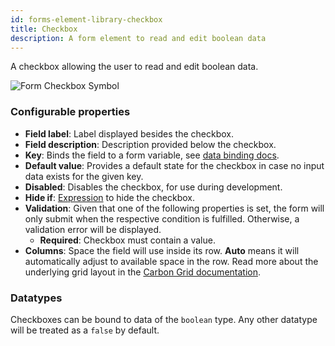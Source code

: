 ```yaml
---
id: forms-element-library-checkbox
title: Checkbox
description: A form element to read and edit boolean data
---
```


A checkbox allowing the user to read and edit boolean data.

<img src="/img/form-icons/form-checkbox.svg" alt="Form Checkbox Symbol" />

### Configurable properties

- **Field label**: Label displayed besides the checkbox.
- **Field description**: Description provided below the checkbox.
- **Key**: Binds the field to a form variable, see [data binding docs](../configuration/forms-config-data-binding.md).
- **Default value**: Provides a default state for the checkbox in case no input data exists for the given key.
- **Disabled**: Disables the checkbox, for use during development.
- **Hide if**: [Expression](../../feel/language-guide/feel-expressions-introduction.md) to hide the checkbox.
- **Validation**: Given that one of the following properties is set, the form will only submit when the respective condition is fulfilled. Otherwise, a validation error will be displayed.
  - **Required**: Checkbox must contain a value.
- **Columns**: Space the field will use inside its row. **Auto** means it will automatically adjust to available space in the row. Read more about the underlying grid layout in the [Carbon Grid documentation](https://carbondesignsystem.com/guidelines/2x-grid/overview).

### Datatypes

Checkboxes can be bound to data of the `boolean` type. Any other datatype will be treated as a `false` by default.
